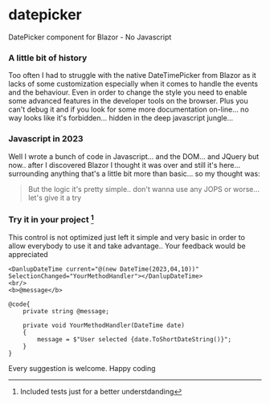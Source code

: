 # datepicker
DatePicker component for Blazor - No Javascript

### A little bit of history
Too often I had to struggle with the native DateTimePicker from Blazor as it lacks of some customization especially when it comes to handle the events and the behaviour. Even in order to change the style you need to enable some advanced features in the developer tools on the browser. Plus you can't debug it and if you look for some more documentation on-line... no way looks like it's forbidden... hidden in the deep javascript jungle...

### Javascript in 2023
 Well I wrote a bunch of code in Javascript... and the DOM...  and JQuery but now.. after I discovered Blazor I thought it was over and still it's here... surrounding anything that's a little bit more than basic... so my thought was:
 > But the logic it's pretty simple.. don't wanna use any JOPS or worse... let's give it a try

### Try it in your project [^1]
This control is not optimized just left it simple and very basic in order to allow everybody to use it and take advantage.. 
Your feedback would be appreciated

```HTML+Razor
<DanlupDateTime current="@(new DateTime(2023,04,10))" SelectionChanged="YourMethodHandler"></DanlupDateTime>
<br/>
<b>@message</b>
  
@code{
    private string @message;

    private void YourMethodHandler(DateTime date)
    {
        message = $"User selected {date.ToShortDateString()}";
    }
}
```

Every suggestion is welcome.
Happy coding



[^1]: Included tests just for a better understdanding

